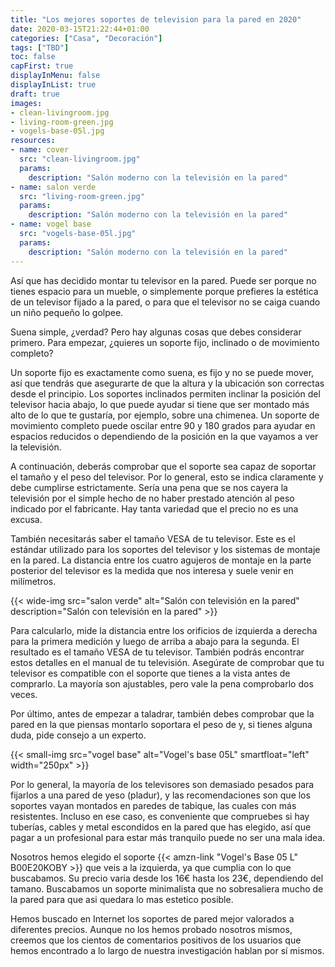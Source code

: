 ```yaml
---
title: "Los mejores soportes de television para la pared en 2020"
date: 2020-03-15T21:22:44+01:00
categories: ["Casa", "Decoración"]
tags: ["TBD"]
toc: false
capFirst: true
displayInMenu: false
displayInList: true
draft: true
images:
- clean-livingroom.jpg
- living-room-green.jpg
- vogels-base-05l.jpg
resources:
- name: cover
  src: "clean-livingroom.jpg"
  params:
    description: "Salón moderno con la televisión en la pared"
- name: salon verde
  src: "living-room-green.jpg"
  params:
    description: "Salón moderno con la televisión en la pared"
- name: vogel base
  src: "vogels-base-05l.jpg"
  params:
    description: "Salón moderno con la televisión en la pared"
---
```


Así que has decidido montar tu televisor en la pared. Puede ser porque no tienes espacio para un mueble, o simplemente porque prefieres la estética de un televisor fijado a la pared, o para que el televisor no se caiga cuando un niño pequeño lo golpee.

<!--more-->

Suena simple, ¿verdad? Pero hay algunas cosas que debes considerar primero. Para empezar, ¿quieres un soporte fijo, inclinado o de movimiento completo?

Un soporte fijo es exactamente como suena, es fijo y no se puede mover, así que tendrás que asegurarte de que la altura y la ubicación son correctas desde el principio. Los soportes inclinados permiten inclinar la posición del televisor hacia abajo, lo que puede ayudar si tiene que ser montado más alto de lo que te gustaría, por ejemplo, sobre una chimenea. Un soporte de movimiento completo puede oscilar entre 90 y 180 grados para ayudar en espacios reducidos o dependiendo de la posición en la que vayamos a ver la televisión.

A continuación, deberás comprobar que el soporte sea capaz de soportar el tamaño y el peso del televisor. Por lo general, esto se indica claramente y debe cumplirse estrictamente. Sería una pena que se nos cayera la televisión por el simple hecho de no haber prestado atención al peso indicado por el fabricante. Hay tanta variedad que el precio no es una excusa.

También necesitarás saber el tamaño VESA de tu televisor. Este es el estándar utilizado para los soportes del televisor y los sistemas de montaje en la pared. La distancia entre los cuatro agujeros de montaje en la parte posterior del televisor es la medida que nos interesa y suele venir en milímetros.

{{< wide-img src="salon verde" alt="Salón con televisión en la pared" description="Salón con televisión en la pared" >}}

Para calcularlo, mide la distancia entre los orificios de izquierda a derecha para la primera medición y luego de arriba a abajo para la segunda. El resultado es el tamaño VESA de tu televisor. También podrás encontrar estos detalles en el manual de tu televisión. Asegúrate de comprobar que tu televisor es compatible con el soporte que tienes a la vista antes de comprarlo. La mayoría son ajustables, pero vale la pena comprobarlo dos veces.

Por último, antes de empezar a taladrar, también debes comprobar que la pared en la que piensas montarlo soportara el peso de y, si tienes alguna duda, pide consejo a un experto.

{{< small-img src="vogel base" alt="Vogel's base 05L" smartfloat="left" width="250px" >}}

Por lo general, la mayoría de los televisores son demasiado pesados para fijarlos a una pared de yeso (pladur), y las recomendaciones son que los soportes vayan montados en paredes de tabique, las cuales con más resistentes. Incluso en ese caso, es conveniente que compruebes si hay tuberías, cables y metal escondidos en la pared que has elegido, así que pagar a un profesional para estar más tranquilo puede no ser una mala idea.

Nosotros hemos elegido el soporte  {{< amzn-link "Vogel's Base 05 L" B00E20KOBY >}} que veis a la izquierda, ya que cumplia con lo que buscabamos. Su precio varia desde los 16€ hasta los 23€, dependiendo del tamano. Buscabamos un soporte minimalista que no sobresaliera mucho de la pared para que asi quedara lo mas estetico posible.

Hemos buscado en Internet los soportes de pared mejor valorados a diferentes precios. Aunque no los hemos probado nosotros mismos, creemos que los cientos de comentarios positivos de los usuarios que hemos encontrado a lo largo de nuestra investigación hablan por sí mismos.

